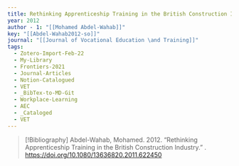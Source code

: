 ```yaml
---
title: Rethinking Apprenticeship Training in the British Construction Industry
year: 2012
author - 1: "[[Mohamed Abdel-Wahab]]"
key: "[[Abdel-Wahab2012-so]]"
journal: "[[Journal of Vocational Education \and Training]]"
tags:
  - Zotero-Import-Feb-22
  - My-Library
  - Frontiers-2021
  - Journal-Articles
  - Notion-Catalogued
  - VET
  - _BibTex-to-MD-Git
  - Workplace-Learning
  - AEC
  - _Cataloged
  - VET
---
```


> [!Bibliography]
> Abdel-Wahab, Mohamed. 2012. “Rethinking Apprenticeship Training in the British Construction Industry.” . https://doi.org/10.1080/13636820.2011.622450